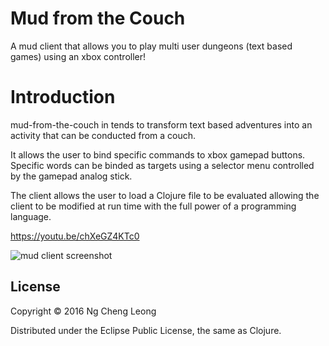 # Mud from the Couch

A mud client that allows you to play multi user dungeons (text based games) using an xbox controller!

# Introduction

mud-from-the-couch in tends to transform text based adventures into an activity that can be conducted from a couch.

It allows the user to bind specific commands to xbox gamepad buttons. Specific words can be binded as targets using a selector menu controlled by the gamepad analog stick.

The client allows the user to load a Clojure file to be evaluated  allowing the client to be modified at run time with the full power of a programming language.

https://youtu.be/chXeGZ4KTc0

![mud client screenshot](https://lh4.googleusercontent.com/-ayIw0xKXZJ0/V6XqWZFyt2I/AAAAAAAANew/woxPJFsYCS8vP-szFe547aJ4BX-bjPqLACL0B/w986-h661-no/mud-client.PNG)


## License

Copyright © 2016 Ng Cheng Leong

Distributed under the Eclipse Public License, the same as Clojure.
